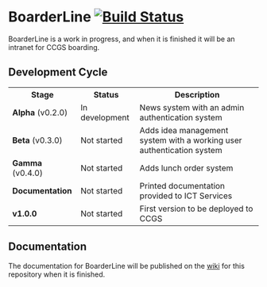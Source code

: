 # BoarderLine [![Build Status](https://drone.io/github.com/davblayn/boarderline/status.png)](https://drone.io/github.com/davblayn/boarderline/latest)

BoarderLine is a work in progress, and when it is finished it will be an intranet for CCGS boarding.

## Development Cycle

<table>
  <tr>
    <th>Stage</th>
    <th>Status</th>
    <th>Description</th>
  </tr>
  <tr>
    <td><strong>Alpha</strong> (v0.2.0)</td>
    <td>In development</td>
    <td>News system with an admin authentication system</td>
  </tr>
  
  <tr>
    <td><strong>Beta</strong> (v0.3.0)</td>
    <td>Not started</td>
    <td>Adds idea management system with a working user authentication system</td>
  </tr>
  
  <tr>
    <td><strong>Gamma</strong> (v0.4.0)</td>
    <td>Not started</td>
    <td>Adds lunch order system</td>
  </tr>

  <tr>
    <td><strong>Documentation</strong></td>
    <td>Not started</td>
    <td>Printed documentation provided to ICT Services</td>
  </tr>

  <tr>
    <td><strong>v1.0.0</strong></td>
    <td>Not started</td>
    <td>First version to be deployed to CCGS</td>
  </tr>
</table>

## Documentation
The documentation for BoarderLine will be published on the [wiki](https://github.com/davblayn/boarderline/wiki) for this repository when it is finished.
